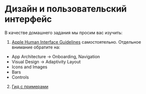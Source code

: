 # Дизайн и пользовательский интерфейс

В качестве домашнего задания мы просим вас изучить:
1. [Apple Human Interface Guidelines](https://developer.apple.com/design/human-interface-guidelines/ios/overview/themes/) самостоятельно. Отдельное внимание обратите на:
- App Architecture -> Onboarding, Navigation
- Visual Design -> Adaptivity Layout
- Icons and Images
- Bars
- Controls

2. [Гид с примерами](https://medium.com/nona-web/ios-human-interface-guideline-f012a5ba962e)
